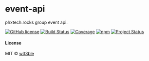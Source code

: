 # event-api

phxtech.rocks group event api.

[![GitHub license](https://img.shields.io/badge/license-MIT-blue.svg)](https://raw.githubusercontent.com/w33ble/event-api/master/LICENSE)
[![Build Status](https://img.shields.io/travis/w33ble/event-api.svg?branch=master)](https://travis-ci.org/w33ble/event-api)
[![Coverage](https://img.shields.io/codecov/c/github/w33ble/event-api.svg)](https://codecov.io/gh/w33ble/event-api)
[![npm](https://img.shields.io/npm/v/event-api.svg)](https://www.npmjs.com/package/event-api)
[![Project Status](https://img.shields.io/badge/status-experimental-orange.svg)](https://nodejs.org/api/documentation.html#documentation_stability_index)

#### License

MIT © [w33ble](https://github.com/w33ble)
